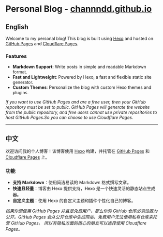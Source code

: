 # Personal Blog - [channndd.github.io](https://channndd.github.io/)

## English

Welcome to my personal blog! This blog is built using [Hexo](https://hexo.io/) and hosted on [GitHub Pages](https://pages.github.com/) and [Cloudflare Pages](https://pages.cloudflare.com/).

### Features

- **Markdown Support**: Write posts in simple and readable Markdown format.
- **Fast and Lightweight**: Powered by Hexo, a fast and flexible static site generator.
- **Custom Themes**: Personalize the blog with custom Hexo themes and plugins.


*If you want to use GitHub Pages and are a free user, then your GitHub repository must be set to public. GitHub Pages will generate the website from the public repository, and free users cannot use private repositories to host GitHub Pages.So you can choose to use Cloudflare Pages.*

---

## 中文

欢迎访问我的个人博客！该博客使用 [Hexo](https://hexo.io/) 构建，并托管在 [GitHub Pages](https://pages.github.com/) 和 [Cloudflare Pages](https://pages.cloudflare.com/) 上。

### 功能

- **支持 Markdown**：使用简洁易读的 Markdown 格式撰写文章。
- **快速且轻量**：博客由 Hexo 提供支持，Hexo 是一个快速灵活的静态站点生成器。
- **自定义主题**：使用 Hexo 的自定义主题和插件个性化自己的博客。


*如果你想使用 GitHub Pages 并且是免费用户，那么你的 GitHub 仓库必须设置为公开。GitHub Pages 会从公开仓库中生成网站，免费用户无法使用私有仓库来托管 GitHub Pages。
所以有隐私方面的担心的朋友可以选择使用 Cloudflare Pages。*